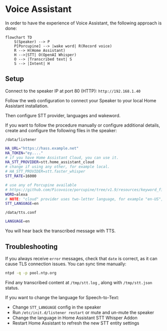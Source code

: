 # Voice Assistant

In order to have the experience of Voice Assistant, the following approach is done:

```mermaid
flowchart TD
    S(Speaker) --> P
    P[Porcupine] --> |wake word| R(Record voice)
    R --> H(Home Assistant)
    H -->|STT| O(OpenAI Whisper)
    O --> |Transcribed text| S
    S --> |Intent| H
```

## Setup

Connect to the speaker IP at port 80 (HTTP): `http://192.168.1.40`

Follow the web configuration to connect your Speaker to your local Home Assistant installation.

Then configure STT provider, languages and wakeword.

If you want to follow the procedure manually or configure additional details,
create and configure the following files in the speaker:

`/data/listener`
```bash
HA_URL="https://hass.example.net"
HA_TOKEN="ey...."
# if you have Home Assistant Cloud, you can use it.
HA_STT_PROVIDER=stt.home_assistant_cloud
# change if using any other, for example local.
# HA_STT_PROVIDER=stt.faster_whisper
STT_RATE=16000

# use any of Porcupine available
# https://github.com/Picovoice/porcupine/tree/v1.9/resources/keyword_files/raspberry-pi
WORD=alexa
# NOTE: "cloud" provider uses two-letter language, for example "en-US", "es-ES"...
STT_LANGUAGE=en
```

`/data/tts.conf`
```bash
LANGUAGE=en
```

You will hear back the transcribed message with TTS.

## Troubleshooting

If you always receive `error` messages, check that `date` is correct, as it can cause TLS connection issues.
You can sync time manually:

```bash
ntpd -q -p pool.ntp.org
```

Find any transcribed content at `/tmp/stt.log` , along with `/tmp/stt.json` status.

If you want to change the language for Speech-to-Text:

- Change `STT_LANGUAGE` config in the speaker
- Run `/etc/init.d/listener restart` or mute and un-mute the speaker
- Change the language in Home Assistant STT Whisper Addon
- Restart Home Assistant to refresh the new STT entity settings
